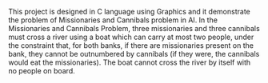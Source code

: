 This project is designed in C language using Graphics and it demonstrate the problem of Missionaries and Cannibals problem in AI.
In the Missionaries and Cannibals Problem, three missionaries and three cannibals must cross a river using a boat which can carry at most two people, under the constraint that, for both banks, if there are missionaries present on the bank, they cannot be outnumbered by cannibals (if they were, the cannibals would eat the missionaries). The boat cannot cross the river by itself with no people on board.
